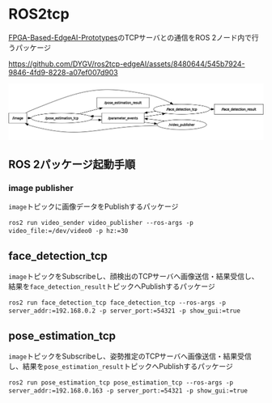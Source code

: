 # ROS2tcp
[FPGA-Based-EdgeAI-Prototypes](https://github.com/DYGV/FPGA-Based-EdgeAI-Prototypes/)のTCPサーバとの通信をROS 2ノード内で行うパッケージ  

https://github.com/DYGV/ros2tcp-edgeAI/assets/8480644/545b7924-9846-4fd9-8228-a07ef007d903

![rqt](./docs/rosgraph.png)



## ROS 2パッケージ起動手順
### image publisher  
`image`トピックに画像データをPublishするパッケージ  
```
ros2 run video_sender video_publisher --ros-args -p video_file:=/dev/video0 -p hz:=30
```  
## face\_detection\_tcp
`image`トピックをSubscribeし、顔検出のTCPサーバへ画像送信・結果受信し、結果を`face_detection_result`トピックへPublishするパッケージ  
```
ros2 run face_detection_tcp face_detection_tcp --ros-args -p server_addr:=192.168.0.2 -p server_port:=54321 -p show_gui:=true
```  
## pose\_estimation\_tcp
`image`トピックをSubscribeし、姿勢推定のTCPサーバへ画像送信・結果受信し、結果を`pose_estimation_result`トピックへPublishするパッケージ  
```
ros2 run pose_estimation_tcp pose_estimation_tcp --ros-args -p server_addr:=192.168.0.163 -p server_port:=54321 -p show_gui:=true
```  
